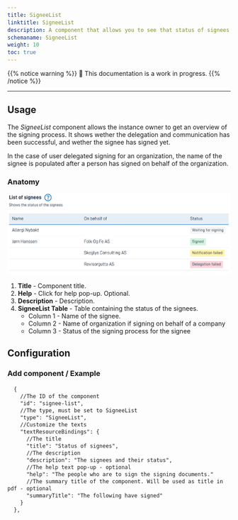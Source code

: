 ```yaml
---
title: SigneeList
linktitle: SigneeList
description: A component that allows you to see that status of signees
schemaname: SigneeList 
weight: 10 
toc: true
---
```


{{% notice warning %}}
🚧 This documentation is a work in progress.
{{% /notice %}}

---

## Usage

The *SigneeList* component allows the instance owner to get an overview of the signing process. It shows wether the delegation and
communication has been successful, and wether the signee has signed yet. 

In the case of user delegated signing for an organization, the name of the signee is populated after a person has signed
on behalf of the organization.

### Anatomy

![SigneeList anatomy](signeelist-anatomy-en.png "SigneeList statuses")

1. **Title** - Component title.
2. **Help** - Click for help pop-up. Optional.
3. **Description** - Description.
4. **SigneeList Table** - Table containing the status of the signees.
    * Column 1 - Name of the signee.
    * Column 2 - Name of organization if signing on behalf of a company
    * Column 3 - Status of the signing process for the signee

## Configuration

### Add component / Example

      {
        //The ID of the component
        "id": "signee-list", 
        //The type, must be set to SigneeList
        "type": "SigneeList",
        //Customize the texts
        "textResourceBindings": {
          //The title
          "title": "Status of signees",
          //The description
          "description": "The signees and their status",
          //The help text pop-up - optional
          "help": "The people who are to sign the signing documents."
          //The summary title of the component. Will be used as title in pdf - optional
          "summaryTitle": "The following have signed"
        }
      },